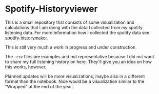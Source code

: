 # Spotify-Historyviewer

This is a small repository that consists of some visualization and calculations that I am doing with the data I collected from my spotify listening data.
For more information how I collected the spotify data see [spotify-historymaker](https://github.com/leats/spotify-historymaker).

This is still very much a work in progress and under construction.

The `.csv` files are examples and not representative because I did not want to share my full listening history on here. They'll give you an idea on how this works, however.

Planned updates will be more visualizations, maybe also in a different format than the notebook. Nice would be a visualization similar to the "Wrapped" at the end of the year.